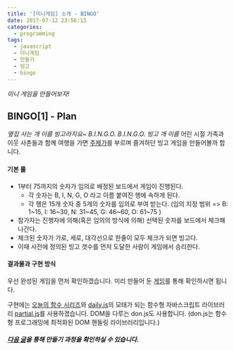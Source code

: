 ```yaml
---
title: '[미니게임] 소개 - BINGO'
date: 2017-07-12 23:56:13
categories:
  - programming
tags:
  - javascript
  - 미니게임
  - 만들기
  - 빙고
  - bingo
---
```

_미니 게임을 만들어보자!_

## BINGO[1] - Plan

_옆집 사는 개 이름 빙고라지요~ B.I.N.G.O. B.I.N.G.O. 빙고 개 이름_ 
어린 시절 가족과 이웃 사촌들과 함께 여행을 가면 [주제가](http://jr.naver.com/s/play_song/view?sort=update&contentsNo=48312)를 부르며 즐겨하던 빙고 게임을 만들어볼까 합니다.


#### 기본 룰
- 1부터 75까지의 숫자가 임의로 배정된 보드에서 게임이 진행된다.
  - 각 숫자는 B, I, N, G, O 라고 이름 붙여진 행에 속하게 된다.
  - 각 행은 15개 숫자 중 5개의 숫자를 임의로 부여 받는다. (임의 지정 범위 => B: 1~15, I: 16~30, N: 31~45, G: 46~60, O: 61~75 )
- 참가자는 진행자에 의해(혹은 임의의 방식에 의해) 선택된 숫자를 보드에서 체크해나간다.
- 체크된 숫자가 가로, 세로, 대각선으로 한줄이 모두 체크가 되면 빙고다.
- 이때 사전에 정의된 빙고 갯수를 먼저 도달한 사람이 게임에서 승리한다.

#### 결과물과 구현 방식
우선 완성된 게임을 먼저 확인하겠습니다. 미리 만들어 둔 [게임](http://joeun.me/bingo)를 통해 확인하시면 됩니다.

구현에는 [오늘의 함수 시리즈](http://joeun.me/tags/오늘의함수/)와 [daily.js](http://joeun.me/source/daily.js)의 모태가 되는 함수형 자바스크립트 라이브러리 [partial.js](https://github.com/marpple/partial.js)를 사용하겠습니다. DOM을 다루는 don.js도 사용합니다. (don.js는 함수형 프로그래밍에 최적화된 DOM 핸들링 라이브러리입니다.)


##### [다음 글](http://joeun.me/2017/07/26/make-bingo-game-1/)을 통해 만들기 과정을 확인하실 수 있습니다.